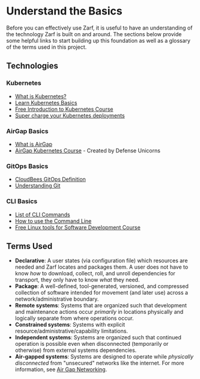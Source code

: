 # Understand the Basics

Before you can effectively use Zarf, it is useful to have an understanding of the technology Zarf is built on and around. The sections below provide some helpful links to start building up this foundation as well as a glossary of the terms used in this project.

<!-- TODO: The links and information on this page need to be expanded a lot more to be useful -->

## Technologies

### Kubernetes

- [What is Kubernetes?](https://www.ibm.com/cloud/learn/kubernetes)
- [Learn Kubernetes Basics](https://kubernetes.io/docs/tutorials/kubernetes-basics/)
- [Free Introduction to Kubernetes Course](https://www.edx.org/course/introduction-to-kubernetes)
- [Super charge your Kubernetes deployments](https://www.youtube.com/watch?v=N6UCKF7JD7k)

### AirGap Basics

- [What is AirGap](https://ibm.github.io/kubernetes-networking/vpc/airgap/)
- [AirGap Kubernetes Course](https://training.linuxfoundation.org/training/modern-air-gap-software-delivery-lfs281/) - Created by Defense Unicorns

### GitOps Basics

- [CloudBees GitOps Definition](https://www.cloudbees.com/gitops/what-is-gitops)
- [Understanding Git](https://hackernoon.com/understanding-git-fcffd87c15a3)

### CLI Basics

- [List of CLI Commands](https://www.codecademy.com/article/command-line-commands)
- [How to use the Command Line](https://training.linuxfoundation.org/training/linux-tools-for-software-development-lfd108x/)
- [Free Linux tools for Software Development Course](https://training.linuxfoundation.org/training/linux-tools-for-software-development-lfd108x/)

## Terms Used

- **Declarative**:  A user states (via configuration file) which resources are needed and Zarf locates and packages them. A user does not have to know _how_ to download, collect, roll, and unroll dependencies for transport, they only have to know _what_ they need.
- **Package**:  A well-defined, tool-generated, versioned, and compressed collection of software intended for movement (and later use) across a network/administrative boundary.
- **Remote systems**:  Systems that are organized such that development and maintenance actions occur _primarily_ in locations physically and logically separate from where operations occur.
- **Constrained systems**:  Systems with explicit resource/administrative/capability limitations.
- **Independent systems**:  Systems are organized such that continued operation is possible even when disconnected (temporarily or otherwise) from external systems dependencies.
- **Air-gapped systems**:  Systems are designed to operate while _physically disconnected_ from "unsecured" networks like the internet. For more information, see [Air Gap Networking](<https://en.wikipedia.org/wiki/Air_gap_(networking)>).

